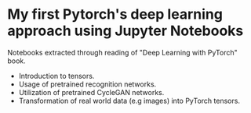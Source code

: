 # My first Pytorch's deep learning approach using Jupyter Notebooks

Notebooks extracted through reading of "Deep Learning with PyTorch" book.

- Introduction to tensors.
- Usage of pretrained recognition networks.
- Utilization of pretrained CycleGAN networks.
- Transformation of real world data (e.g images) into PyTorch tensors.
